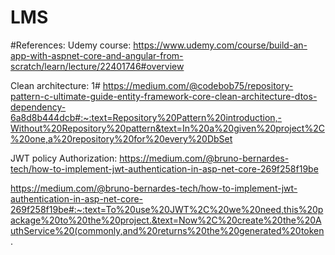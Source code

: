 # LMS

#References:
Udemy course:
https://www.udemy.com/course/build-an-app-with-aspnet-core-and-angular-from-scratch/learn/lecture/22401746#overview

Clean architecture:
1# https://medium.com/@codebob75/repository-pattern-c-ultimate-guide-entity-framework-core-clean-architecture-dtos-dependency-6a8d8b444dcb#:~:text=Repository%20Pattern%20introduction,-Without%20Repository%20pattern&text=In%20a%20given%20project%2C%20one,a%20repository%20for%20every%20DbSet

JWT policy Authorization:
https://medium.com/@bruno-bernardes-tech/how-to-implement-jwt-authentication-in-asp-net-core-269f258f19be

https://medium.com/@bruno-bernardes-tech/how-to-implement-jwt-authentication-in-asp-net-core-269f258f19be#:~:text=To%20use%20JWT%2C%20we%20need,this%20package%20to%20the%20project.&text=Now%2C%20create%20the%20AuthService%20(commonly,and%20returns%20the%20generated%20token.